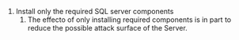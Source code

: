 1. Install only the required SQL server components
	1. The effecto of only installing required components is in part
	   to reduce the possible attack surface of the Server.

